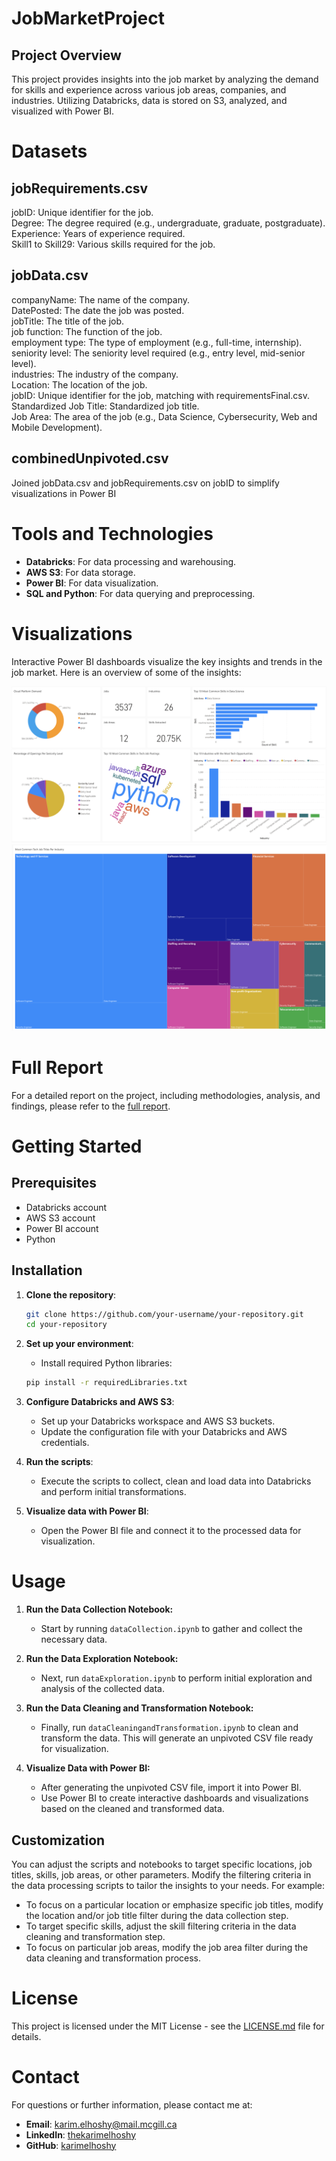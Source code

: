 # JobMarketProject

## Project Overview

This project provides insights into the job market by analyzing the demand for skills and experience across various job areas, companies, and industries. Utilizing Databricks, data is stored on S3, analyzed, and visualized with Power BI.

# Datasets

## jobRequirements.csv
jobID: Unique identifier for the job. <br>
Degree: The degree required (e.g., undergraduate, graduate, postgraduate).<br>
Experience: Years of experience required.<br>
Skill1 to Skill29: Various skills required for the job.

## jobData.csv
companyName: The name of the company. <br>
DatePosted: The date the job was posted. <br>
jobTitle: The title of the job. <br>
job function: The function of the job. <br>
employment type: The type of employment (e.g., full-time, internship). <br>
seniority level: The seniority level required (e.g., entry level, mid-senior level). <br>
industries: The industry of the company. <br>
Location: The location of the job. <br>
jobID: Unique identifier for the job, matching with requirementsFinal.csv. <br>
Standardized Job Title: Standardized job title. <br>
Job Area: The area of the job (e.g., Data Science, Cybersecurity, Web and Mobile Development).

## combinedUnpivoted.csv
Joined jobData.csv and jobRequirements.csv on jobID to simplify visualizations in Power BI <br>

# Tools and Technologies
   - **Databricks**: For data processing and warehousing.
   - **AWS S3**: For data storage.
   - **Power BI**: For data visualization.
   - **SQL and Python**: For data querying and preprocessing.

# Visualizations
Interactive Power BI dashboards visualize the key insights and trends in the job market. Here is an overview of some of the insights:<br>

![My Image](https://github.com/karimelhoshy/JobMarketProject/blob/main/dashboard.png)<br>
![My Image](https://github.com/karimelhoshy/JobMarketProject/blob/main/jobTitlesPerIndustry.png)

# Full Report
For a detailed report on the project, including methodologies, analysis, and findings, please refer to the [full report](https://github.com/karimelhoshy/JobMarketProject/blob/main/jobMarketProjectReport.pdf).


# Getting Started

## Prerequisites
   - Databricks account 
   - AWS S3 account
   - Power BI account
   - Python 


## Installation

1. **Clone the repository**:
   ```bash
   git clone https://github.com/your-username/your-repository.git
   cd your-repository
   ```


2. **Set up your environment**:
   - Install required Python libraries:
   ```bash
   pip install -r requiredLibraries.txt
   ```

3. **Configure Databricks and AWS S3**:
   - Set up your Databricks workspace and AWS S3 buckets.
   - Update the configuration file with your Databricks and AWS credentials.

4. **Run the scripts**:
   - Execute the scripts to collect, clean and load data into Databricks and perform initial transformations.

5. **Visualize data with Power BI**:
   - Open the Power BI file and connect it to the processed data for visualization.


# Usage

1. **Run the Data Collection Notebook:**
   - Start by running `dataCollection.ipynb` to gather and collect the necessary data.

2. **Run the Data Exploration Notebook:**
   - Next, run `dataExploration.ipynb` to perform initial exploration and analysis of the collected data.

3. **Run the Data Cleaning and Transformation Notebook:**
   - Finally, run `dataCleaningandTransformation.ipynb` to clean and transform the data. This will generate an unpivoted CSV file ready for visualization.

4. **Visualize Data with Power BI:**
   - After generating the unpivoted CSV file, import it into Power BI.
   - Use Power BI to create interactive dashboards and visualizations based on the cleaned and transformed data.


## Customization

You can adjust the scripts and notebooks to target specific locations, job titles, skills, job areas, or other parameters. Modify the filtering criteria in the data processing scripts to tailor the insights to your needs. For example:
   - To focus on a particular location or emphasize specific job titles, modify the location and/or job title filter during the data collection step.
   - To target specific skills, adjust the skill filtering criteria in the data cleaning and transformation step.
   - To focus on particular job areas, modify the job area filter during the data cleaning and transformation process.


# License

This project is licensed under the MIT License - see the [LICENSE.md](https://github.com/karimelhoshy/JobMarketProject/blob/main/LICENSE.md) file for details.


# Contact

For questions or further information, please contact me at:
   - **Email**: [karim.elhoshy@mail.mcgill.ca](mailto:karim.elhoshy@mail.mcgill.ca)
   - **LinkedIn**: [thekarimelhoshy](https://linkedin.com/in/thekarimelhoshy)
   - **GitHub**: [karimelhoshy](https://github.com/karimelhoshy)
